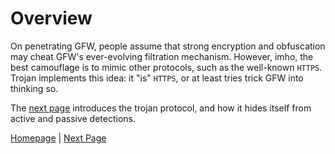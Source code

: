 # Overview

On penetrating GFW, people assume that strong encryption and obfuscation may cheat GFW's ever-evolving filtration mechanism. However, imho, the best camouflage is to mimic other protocols, such as the well-known `HTTPS`. Trojan implements this idea: it "is" `HTTPS`, or at least tries trick GFW into thinking so.

The [next page](protocol) introduces the trojan protocol, and how it hides itself from active and passive detections.

[Homepage](.) | [Next Page](protocol)

